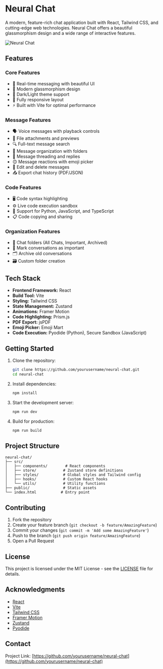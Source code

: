 # Neural Chat

A modern, feature-rich chat application built with React, Tailwind CSS, and cutting-edge web technologies. Neural Chat offers a beautiful glassmorphism design and a wide range of interactive features.

![Neural Chat](screenshot.png)

## Features

### Core Features
- 💬 Real-time messaging with beautiful UI
- 🎨 Modern glassmorphism design
- 🌙 Dark/Light theme support
- 📱 Fully responsive layout
- ⚡ Built with Vite for optimal performance

### Message Features
- 🗣️ Voice messages with playback controls
- 📎 File attachments and previews
- 🔍 Full-text message search
- 📂 Message organization with folders
- 💭 Message threading and replies
- 😊 Message reactions with emoji picker
- 🔄 Edit and delete messages
- 📤 Export chat history (PDF/JSON)

### Code Features
- 🖥️ Code syntax highlighting
- ⚙️ Live code execution sandbox
- 🔌 Support for Python, JavaScript, and TypeScript
- 📋 Code copying and sharing

### Organization Features
- 📁 Chat folders (All Chats, Important, Archived)
- 🔖 Mark conversations as important
- 🗂️ Archive old conversations
- 🗃️ Custom folder creation

## Tech Stack

- **Frontend Framework:** React
- **Build Tool:** Vite
- **Styling:** Tailwind CSS
- **State Management:** Zustand
- **Animations:** Framer Motion
- **Code Highlighting:** Prism.js
- **PDF Export:** jsPDF
- **Emoji Picker:** Emoji Mart
- **Code Execution:** Pyodide (Python), Secure Sandbox (JavaScript)

## Getting Started

1. Clone the repository:
   ```bash
   git clone https://github.com/yourusername/neural-chat.git
   cd neural-chat
   ```

2. Install dependencies:
   ```bash
   npm install
   ```

3. Start the development server:
   ```bash
   npm run dev
   ```

4. Build for production:
   ```bash
   npm run build
   ```

## Project Structure

```
neural-chat/
├── src/
│   ├── components/        # React components
│   ├── store/            # Zustand store definitions
│   ├── styles/           # Global styles and Tailwind config
│   ├── hooks/            # Custom React hooks
│   └── utils/            # Utility functions
├── public/               # Static assets
└── index.html           # Entry point
```

## Contributing

1. Fork the repository
2. Create your feature branch (`git checkout -b feature/AmazingFeature`)
3. Commit your changes (`git commit -m 'Add some AmazingFeature'`)
4. Push to the branch (`git push origin feature/AmazingFeature`)
5. Open a Pull Request

## License

This project is licensed under the MIT License - see the [LICENSE](LICENSE) file for details.

## Acknowledgments

- [React](https://reactjs.org/)
- [Vite](https://vitejs.dev/)
- [Tailwind CSS](https://tailwindcss.com/)
- [Framer Motion](https://www.framer.com/motion/)
- [Zustand](https://github.com/pmndrs/zustand)
- [Pyodide](https://pyodide.org/)

## Contact



Project Link: [https://github.com/yourusername/neural-chat](https://github.com/yourusername/neural-chat)
